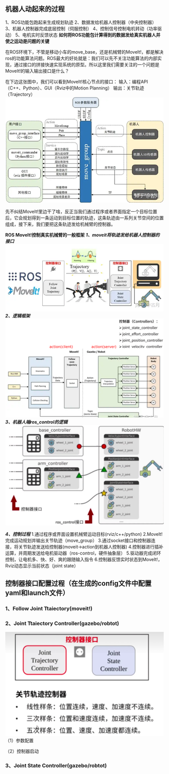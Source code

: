 ## 机器人动起来的过程
1、ROS功能包跑起来生成规划轨迹
2、数据发给机器人控制器（中央控制器）
3、机器人控制器完成底层控制（伺服控制）
4、控制信号控制电机转动（功率驱动）
5、电机实时反馈状态
**如何将ROS功能包计算得到的数据发给真实机器人并使之运动是问题的关键**

在ROS环境下，不管是移动小车的move_base，还是机械臂的MoveIt!，都是解决ros的功能算法问题。ROS最大的好处就是：我们可以先不关注功能算法的内部实现，通过接口的拼接快速实现系统的原型。所以这里我们需要关注的一个问题是MoveIt!的输入输出接口是什么？

在下边这张图中，我们可以看到MoveIt!核心节点的接口： 
输入：编程API（C++、Python）、GUI（Rviz中的Motion Planning）
输出：关节轨迹（Trajectory）
![alt text](image-20.png)

先不纠结MoveIt!里边干了啥，反正当我们通过程序或者界面指定一个目标位置后，它会规划得到一条运动到目标位置的轨迹，这条轨迹由一系列关节空间的位置组成，接下来，我们要把这条轨迹发给机械臂的控制器。

**ROS MoveIt!控制真实机械臂的一般框架**
***1、moveit将轨迹发给机器人控制器的接口***
![alt text](image-19.png)
***2、逻辑框架***
![alt text](image-24.png)
***3、机器人端ros_control的逻辑***
![alt text](image-25.png)

***4、控制过程***
1.通过程序或界面设置机械臂运动目标(rviz/c++/python)
2.MoveIt!完成运动规划并输出关节轨迹（move_group）
3.通过socket接口和控制器连接，将关节轨迹发送给控制器(moveit->action到机器人控制器)
4.控制器进行插补运算，并周期发送给电机驱动器（ros-control，硬件抽象层）
5.驱动器完成闭环控制，让电机多、快、好、爽的跟随输入指令
6.控制器反馈实时状态到MoveIt!，Rviz动态显示当前状态（joint state）

## 控制器接口配置过程（在生成的config文件中配置yaml和launch文件）
### 1、Follow Joint Ttaiectory(moveit!)
### 2、Joint Ttaiectory Controller(gazebo/robtot)
![alt text](image-26.png)
（1）参数配置

（2）控制器启动

### 3、Joint State Controller(gazebo/robtot)